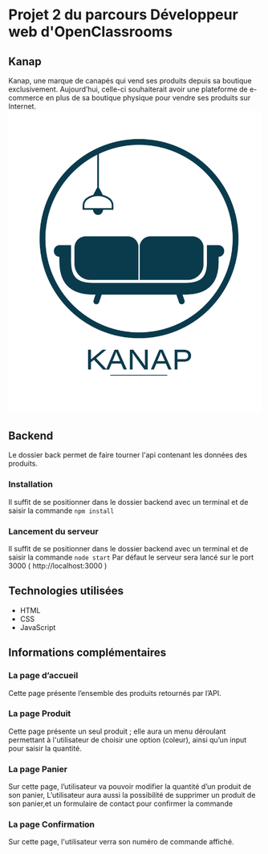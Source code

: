 # Projet 2 du parcours Développeur web d'OpenClassrooms
## Kanap
Kanap, une marque de canapés qui vend ses produits depuis sa boutique exclusivement. Aujourd’hui, celle-ci souhaiterait avoir une plateforme de e-commerce en plus de sa boutique physique pour vendre ses produits sur Internet.
![logo du site](https://github.com/amine-asfar/Kanap/blob/main/front/images/logo.png)
## Backend
Le dossier back permet de faire tourner l'api contenant les données des produits.
### Installation
Il suffit de se positionner dans le dossier backend avec un terminal et de saisir la commande ```npm install```
### Lancement du serveur
Il suffit de se positionner dans le dossier backend avec un terminal et de saisir la commande ```node start```
Par défaut le serveur sera lancé sur le port 3000 ( http://localhost:3000 )

## Technologies utilisées
- HTML
- CSS
- JavaScript
## Informations complémentaires
### La page d’accueil
Cette page présente l’ensemble des produits retournés par l’API.
### La page Produit
Cette page présente un seul produit ; elle aura un menu déroulant permettant à l'utilisateur
de choisir une option (coleur), ainsi qu’un input pour saisir la quantité.
### La page Panier
Sur cette page, l’utilisateur va pouvoir modifier la quantité d’un produit de son panier,
L’utilisateur aura aussi la possibilité de supprimer un produit de son panier,et un formulaire de contact pour confirmer la commande
### La page Confirmation
Sur cette page, l'utilisateur verra son numéro de commande affiché.
